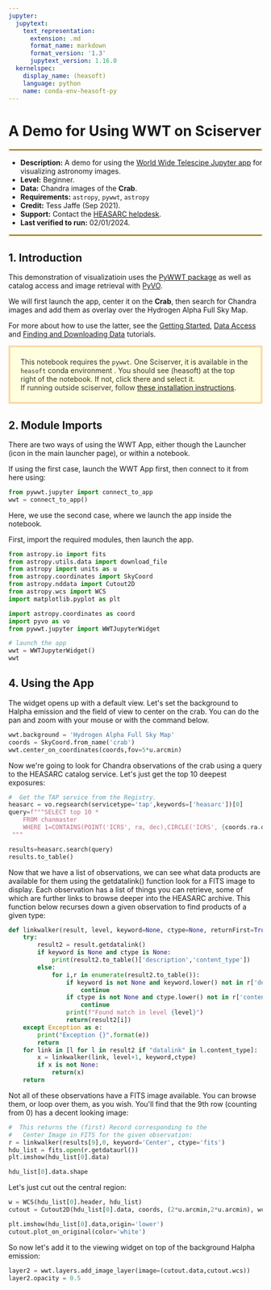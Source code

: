 ```yaml
---
jupyter:
  jupytext:
    text_representation:
      extension: .md
      format_name: markdown
      format_version: '1.3'
      jupytext_version: 1.16.0
  kernelspec:
    display_name: (heasoft)
    language: python
    name: conda-env-heasoft-py
---
```


# A Demo for Using WWT on Sciserver
<hr style="border: 2px solid #fadbac" />

- **Description:** A demo for using the [World Wide Telescipe Jupyter app](https://pywwt.readthedocs.io/en/stable/jupyterlab.html) for visualizing astronomy images.
- **Level:** Beginner.
- **Data:** Chandra images of the **Crab**.
- **Requirements:** `astropy`, `pywwt`, `astropy`
- **Credit:** Tess Jaffe (Sep 2021).
- **Support:** Contact the [HEASARC helpdesk](https://heasarc.gsfc.nasa.gov/cgi-bin/Feedback).
- **Last verified to run:** 02/01/2024.

<hr style="border: 2px solid #fadbac" />


## 1. Introduction

This demonstration of visualizatioin uses the [PyWWT package](https://pywwt.readthedocs.io/en/stable/)  as well as catalog access and image retrieval with [PyVO](https://pyvo.readthedocs.io/en/latest/).  

We will first launch the app, center it on the **Crab**, then search for Chandra images and add them as overlay over the Hydrogen Alpha Full Sky Map.

For more about how to use the latter, see the [Getting Started](getting-started.md), [Data Access](data-access.md) and  [Finding and Downloading Data](data-find-download.md) tutorials.

<div style='color: #333; background: #ffffdf; padding:20px; border: 4px solid #fadbac'>
This notebook requires the <code>pywwt</code>. One Sciserver, it is available in the <code>heasoft</code> conda environment . You should see (heasoft) at the top right of the notebook. If not, click there and select it.
<br>
If running outside sciserver, follow <a href='https://pywwt.readthedocs.io/en/stable/installation.html'>these installation instructions</a>.
</div>

<!-- #region -->
## 2. Module Imports

There are two ways of using the WWT App, either though the Launcher (icon in the main launcher page), or within a notebook.

If using the first case, launch the WWT App first, then connect to it from here using:

```python
from pywwt.jupyter import connect_to_app
wwt = connect_to_app()
```

Here, we use the second case, where we launch the app inside the notebook. 

First, import the required modules, then launch the app.
<!-- #endregion -->

```python
from astropy.io import fits
from astropy.utils.data import download_file
from astropy import units as u
from astropy.coordinates import SkyCoord
from astropy.nddata import Cutout2D
from astropy.wcs import WCS
import matplotlib.pyplot as plt

import astropy.coordinates as coord
import pyvo as vo
from pywwt.jupyter import WWTJupyterWidget
```

```python
# launch the app
wwt = WWTJupyterWidget()
wwt
```

## 4. Using the App
The widget opens up with a default view. Let's set the background to Halpha emission and the field of view to center on the crab.  You can do the pan and zoom with your mouse or with the command below.  

```python
wwt.background = 'Hydrogen Alpha Full Sky Map' 
coords = SkyCoord.from_name('crab')
wwt.center_on_coordinates(coords,fov=5*u.arcmin)
```

Now we're going to look for Chandra observations of the crab using a query to the HEASARC catalog service.  Let's just get the top 10 deepest exposures:

```python
#  Get the TAP service from the Registry.  
heasarc = vo.regsearch(servicetype='tap',keywords=['heasarc'])[0]
query=f"""SELECT top 10 * 
    FROM chanmaster
    WHERE 1=CONTAINS(POINT('ICRS', ra, dec),CIRCLE('ICRS', {coords.ra.deg}, {coords.dec.deg}, 1))  
 """

results=heasarc.search(query)
results.to_table()
```

Now that we have a list of observations, we can see what data products are available for them using the getdatalink() function look for a FITS image to display.  Each observation has a list of things you can retrieve, some of which are further links to browse deeper into the HEASARC archive.  This function below recurses down a given observation to find products of a given type:

```python
def linkwalker(result, level, keyword=None, ctype=None, returnFirst=True):
    try:
        result2 = result.getdatalink()
        if keyword is None and ctype is None:
            print(result2.to_table()['description','content_type'])
        else:
            for i,r in enumerate(result2.to_table()):
                if keyword is not None and keyword.lower() not in r['description'].lower():
                    continue 
                if ctype is not None and ctype.lower() not in r['content_type'].lower():
                    continue
                print(f"Found match in level {level}")
                return(result2[i])
    except Exception as e:
        print("Exception {}".format(e))
        return
    for link in [l for l in result2 if "datalink" in l.content_type]:
        x = linkwalker(link, level+1, keyword,ctype)
        if x is not None:
            return(x)
    return
```

Not all of these observations have a FITS image available.  You can browse them, or loop over them, as you wish.  You'll find that the 9th row (counting from 0) has a decent looking image:

```python
#  This returns the (first) Record corresponding to the 
#   Center Image in FITS for the given observation:
r = linkwalker(results[9],0, keyword='Center', ctype='fits')
hdu_list = fits.open(r.getdataurl())
plt.imshow(hdu_list[0].data)
```

```python
hdu_list[0].data.shape
```

Let's just cut out the central region:

```python
w = WCS(hdu_list[0].header, hdu_list)
cutout = Cutout2D(hdu_list[0].data, coords, (2*u.arcmin,2*u.arcmin), wcs=w)
```

```python
plt.imshow(hdu_list[0].data,origin='lower')
cutout.plot_on_original(color='white')
```

So now let's add it to the viewing widget on top of the background Halpha emission:

```python
layer2 = wwt.layers.add_image_layer(image=(cutout.data,cutout.wcs))
layer2.opacity = 0.5
```

